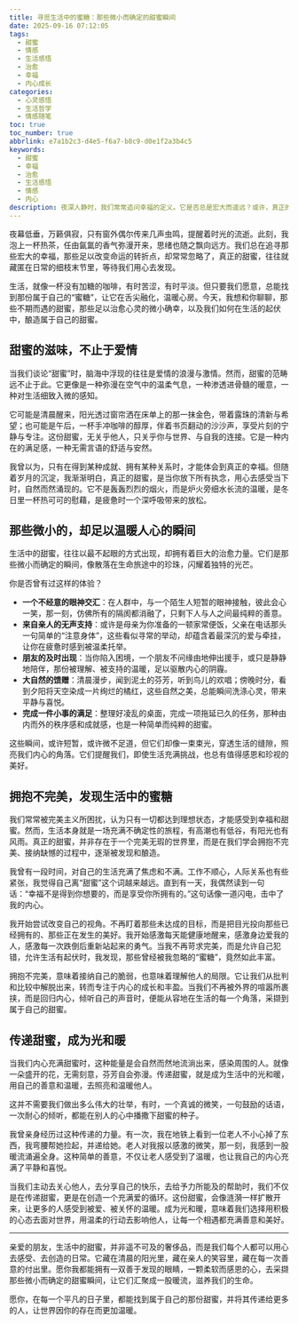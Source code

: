 ```yaml
---
title: 寻觅生活中的蜜糖：那些微小而确定的甜蜜瞬间
date: 2025-09-16 07:12:05
tags:
  - 甜蜜
  - 情感
  - 生活感悟
  - 治愈
  - 幸福
  - 内心成长
categories:
  - 心灵感悟
  - 生活哲学
  - 情感随笔
toc: true
toc_number: true
abbrlink: e7a1b2c3-d4e5-f6a7-b8c9-d0e1f2a3b4c5
keywords:
  - 甜蜜
  - 幸福
  - 治愈
  - 生活感悟
  - 情感
  - 内心
description: 夜深人静时，我们常常追问幸福的定义。它是否总是宏大而遥远？或许，真正的甜蜜，就藏匿在日常的细枝末节里，等待我们用心去发现。这篇文章，将带你一同感受那些不期而遇的温暖，那些足以治愈心灵的微小确幸，并学会如何在生活的起伏中，酿造属于自己的甜蜜。
---
```


夜幕低垂，万籁俱寂，只有窗外偶尔传来几声虫鸣，提醒着时光的流逝。此刻，我泡上一杯热茶，任由氤氲的香气弥漫开来，思绪也随之飘向远方。我们总在追寻那些宏大的幸福，那些足以改变命运的转折点，却常常忽略了，真正的甜蜜，往往就藏匿在日常的细枝末节里，等待我们用心去发现。

生活，就像一杯没有加糖的咖啡，有时苦涩，有时平淡。但只要我们愿意，总能找到那份属于自己的“蜜糖”，让它在舌尖融化，温暖心房。今天，我想和你聊聊，那些不期而遇的甜蜜，那些足以治愈心灵的微小确幸，以及我们如何在生活的起伏中，酿造属于自己的甜蜜。

## 甜蜜的滋味，不止于爱情

当我们谈论“甜蜜”时，脑海中浮现的往往是爱情的浪漫与激情。然而，甜蜜的范畴远不止于此。它更像是一种弥漫在空气中的温柔气息，一种渗透进骨髓的暖意，一种对生活细致入微的感知。

它可能是清晨醒来，阳光透过窗帘洒在床单上的那一抹金色，带着露珠的清新与希望；也可能是午后，一杯手冲咖啡的醇厚，伴着书页翻动的沙沙声，享受片刻的宁静与专注。这份甜蜜，无关乎他人，只关乎你与世界、与自我的连接。它是一种内在的满足感，一种无需言语的舒适与安然。

我曾以为，只有在得到某种成就、拥有某种关系时，才能体会到真正的幸福。但随着岁月的沉淀，我渐渐明白，真正的甜蜜，是当你放下所有执念，用心去感受当下时，自然而然涌现的。它不是轰轰烈烈的烟火，而是炉火旁细水长流的温暖，是冬日里一杯热可可的慰藉，是疲惫时一个深呼吸带来的放松。

## 那些微小的，却足以温暖人心的瞬间

生活中的甜蜜，往往以最不起眼的方式出现，却拥有着巨大的治愈力量。它们是那些微小而确定的瞬间，像散落在生命旅途中的珍珠，闪耀着独特的光芒。

你是否曾有过这样的体验？
- **一个不经意的眼神交汇**：在人群中，与一个陌生人短暂的眼神接触，彼此会心一笑，那一刻，仿佛所有的隔阂都消融了，只剩下人与人之间最纯粹的善意。
- **来自亲人的无声支持**：或许是母亲为你准备的一顿家常便饭，父亲在电话那头一句简单的“注意身体”，这些看似寻常的举动，却蕴含着最深沉的爱与牵挂，让你在疲惫时感到被温柔托举。
- **朋友的及时出现**：当你陷入困境，一个朋友不问缘由地伸出援手，或只是静静地陪伴，那份被理解、被支持的温暖，足以驱散内心的阴霾。
- **大自然的馈赠**：清晨漫步，闻到泥土的芬芳，听到鸟儿的欢唱；傍晚时分，看到夕阳将天空染成一片绚烂的橘红，这些自然之美，总能瞬间洗涤心灵，带来平静与喜悦。
- **完成一件小事的满足**：整理好凌乱的桌面，完成一项拖延已久的任务，那种由内而外的秩序感和成就感，也是一种简单而纯粹的甜蜜。

这些瞬间，或许短暂，或许微不足道，但它们却像一束束光，穿透生活的缝隙，照亮我们内心的角落。它们提醒我们，即使生活充满挑战，也总有值得感恩和珍视的美好。

## 拥抱不完美，发现生活中的蜜糖

我们常常被完美主义所困扰，认为只有一切都达到理想状态，才能感受到幸福和甜蜜。然而，生活本身就是一场充满不确定性的旅程，有高潮也有低谷，有阳光也有风雨。真正的甜蜜，并非存在于一个完美无瑕的世界里，而是在我们学会拥抱不完美、接纳缺憾的过程中，逐渐被发现和酿造。

我曾有一段时间，对自己的生活充满了焦虑和不满。工作不顺心，人际关系也有些紧张，我觉得自己离“甜蜜”这个词越来越远。直到有一天，我偶然读到一句话：“幸福不是得到你想要的，而是享受你所拥有的。”这句话像一道闪电，击中了我的内心。

我开始尝试改变自己的视角。不再盯着那些未达成的目标，而是把目光投向那些已经拥有的、那些正在发生的美好。我开始感激每天能健康地醒来，感激身边爱我的人，感激每一次跌倒后重新站起来的勇气。当我不再苛求完美，而是允许自己犯错，允许生活有起伏时，我发现，那些曾经被我忽略的“蜜糖”，竟然如此丰富。

拥抱不完美，意味着接纳自己的脆弱，也意味着理解他人的局限。它让我们从批判和比较中解脱出来，转而专注于内心的成长和丰盈。当我们不再被外界的喧嚣所裹挟，而是回归内心，倾听自己的声音时，便能从容地在生活的每一个角落，采撷到属于自己的甜蜜。

## 传递甜蜜，成为光和暖

当我们内心充满甜蜜时，这种能量是会自然而然地流淌出来，感染周围的人。就像一朵盛开的花，无需刻意，芬芳自会弥漫。传递甜蜜，就是成为生活中的光和暖，用自己的善意和温暖，去照亮和温暖他人。

这并不需要我们做出多么伟大的壮举，有时，一个真诚的微笑，一句鼓励的话语，一次耐心的倾听，都能在别人的心中播撒下甜蜜的种子。

我曾亲身经历过这种传递的力量。有一次，我在地铁上看到一位老人不小心掉了东西，我弯腰帮她捡起，并递给她。老人对我报以感激的微笑，那一刻，我感到一股暖流涌遍全身。这种简单的善意，不仅让老人感受到了温暖，也让我自己的内心充满了平静和喜悦。

当我们主动去关心他人，去分享自己的快乐，去给予力所能及的帮助时，我们不仅是在传递甜蜜，更是在创造一个充满爱的循环。这份甜蜜，会像涟漪一样扩散开来，让更多的人感受到被爱、被关怀的温暖。成为光和暖，意味着我们选择用积极的心态去面对世界，用温柔的行动去影响他人，让每一个相遇都充满善意和美好。

---

亲爱的朋友，生活中的甜蜜，并非遥不可及的奢侈品，而是我们每个人都可以用心去感受、去创造的日常。它藏在清晨的阳光里，藏在亲人的笑容里，藏在每一次善意的付出里。愿你我都能拥有一双善于发现的眼睛，一颗柔软而感恩的心，去采撷那些微小而确定的甜蜜瞬间，让它们汇聚成一股暖流，滋养我们的生命。

愿你，在每一个平凡的日子里，都能找到属于自己的那份甜蜜，并将其传递给更多的人，让世界因你的存在而更加温暖。